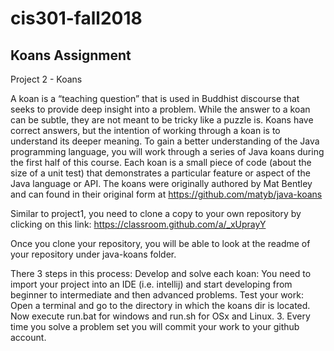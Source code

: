 # cis301-fall2018

## Koans Assignment

Project 2 - Koans

A koan is a “teaching question” that is used in Buddhist discourse that seeks to provide deep insight into a problem. While the answer to a koan can be subtle, they are not meant to be tricky like a puzzle is. Koans have correct answers, but the intention of working through a koan is to understand its deeper meaning. To gain a better understanding of the Java programming language, you will work through a series of Java koans during the first half of this course. Each koan is a small piece of code (about the size of a unit test) that demonstrates a particular feature or aspect of the Java language or API. The koans were originally authored by Mat Bentley and can found in their original form at https://github.com/matyb/java-koans

Similar to project1, you need to clone a copy to your own repository by clicking on this link:
https://classroom.github.com/a/_xUprayY

Once you clone your repository, you will be able to look at the readme of your repository under java-koans folder. 

There 3 steps in this process:
Develop and solve each koan:
	You need to import your project into an IDE (i.e. intellij) and start developing from beginner to intermediate and then advanced problems. 
Test your work:
Open a terminal and go to the directory in which the koans dir is located. Now execute run.bat for windows and run.sh for OSx and Linux.
      3. Every time you solve a problem set you will commit your work to your github account.   

